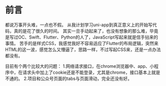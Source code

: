 # 前言
都说万事开头难，一点也不假。
从我计划学习uni-app到真正意义上的开始写代码，真的是花了很久的时间。
其实一旦手动起来了，也没有想象的那么难，毕竟是写过OC、Swift、Flutter、Python的人了，JavaScript写起来就是信手拈来的事情。
苦手的是样式CSS，我感觉我好不容易适应了Flutter的布局逻辑，突然来HTML的这一波，感觉怎么又懵逼了，思路一样，不过写起CSS来，还是一点办法都没有。

目前有个两个比较大的问题：
1.网络请求接口，在chrome浏览器中、app、小程序中，在请求头中加上了cookie还是不能登录，尤其是chrome，接口基本上就是不通的。
2.项目和公众号页面的tabs与页面滑动，完全还没有好。